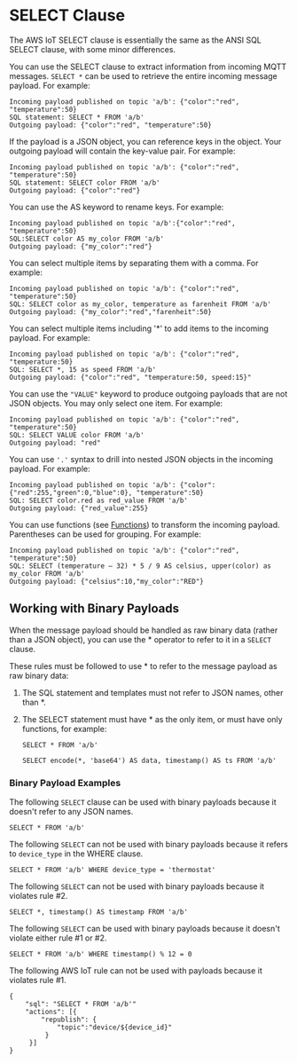 # SELECT Clause<a name="iot-sql-select"></a>

The AWS IoT SELECT clause is essentially the same as the ANSI SQL SELECT clause, with some minor differences\.

You can use the SELECT clause to extract information from incoming MQTT messages\. `SELECT *` can be used to retrieve the entire incoming message payload\. For example:

```
Incoming payload published on topic 'a/b': {"color":"red", "temperature":50}
SQL statement: SELECT * FROM 'a/b'
Outgoing payload: {"color":"red", "temperature":50}
```

If the payload is a JSON object, you can reference keys in the object\. Your outgoing payload will contain the key\-value pair\. For example:

```
Incoming payload published on topic 'a/b': {"color":"red", "temperature":50}
SQL statement: SELECT color FROM 'a/b'
Outgoing payload: {"color":"red"}
```

You can use the AS keyword to rename keys\. For example:

```
Incoming payload published on topic 'a/b':{"color":"red", "temperature":50}
SQL:SELECT color AS my_color FROM 'a/b'
Outgoing payload: {"my_color":"red"}
```

You can select multiple items by separating them with a comma\. For example:

```
Incoming payload published on topic 'a/b': {"color":"red", "temperature":50}
SQL: SELECT color as my_color, temperature as farenheit FROM 'a/b'
Outgoing payload: {"my_color":"red","farenheit":50}
```

You can select multiple items including '\*' to add items to the incoming payload\. For example:

```
Incoming payload published on topic 'a/b': {"color":"red", "temperature:50}
SQL: SELECT *, 15 as speed FROM 'a/b'
Outgoing payload: {"color":"red", "temperature:50, speed:15}"
```

You can use the `"VALUE"` keyword to produce outgoing payloads that are not JSON objects\. You may only select one item\. For example:

```
Incoming payload published on topic 'a/b': {"color":"red", "temperature":50}
SQL: SELECT VALUE color FROM 'a/b'
Outgoing payload: "red"
```

You can use `'.'` syntax to drill into nested JSON objects in the incoming payload\. For example:

```
Incoming payload published on topic 'a/b': {"color":{"red":255,"green":0,"blue":0}, "temperature":50}
SQL: SELECT color.red as red_value FROM 'a/b'
Outgoing payload: {"red_value":255}
```

You can use functions \(see [Functions](iot-sql-functions.md)\) to transform the incoming payload\. Parentheses can be used for grouping\. For example:

```
Incoming payload published on topic 'a/b': {"color":"red", "temperature":50}
SQL: SELECT (temperature – 32) * 5 / 9 AS celsius, upper(color) as my_color FROM 'a/b'
Outgoing payload: {"celsius":10,"my_color":"RED"}
```

## Working with Binary Payloads<a name="binary-payloads"></a>

When the message payload should be handled as raw binary data \(rather than a JSON object\), you can use the \* operator to refer to it in a `SELECT` clause\.

These rules must be followed to use \* to refer to the message payload as raw binary data:

1. The SQL statement and templates must not refer to JSON names, other than \*\. 

1. The SELECT statement must have \* as the only item, or must have only functions, for example:

   ```
   SELECT * FROM 'a/b'
   ```

   ```
   SELECT encode(*, 'base64') AS data, timestamp() AS ts FROM 'a/b'
   ```

### Binary Payload Examples<a name="binary-payloads-examples"></a>

The following `SELECT` clause can be used with binary payloads because it doesn't refer to any JSON names\.

```
SELECT * FROM 'a/b'
```

The following `SELECT` can not be used with binary payloads because it refers to `device_type` in the WHERE clause\.

```
SELECT * FROM 'a/b' WHERE device_type = 'thermostat'
```

The following `SELECT` can not be used with binary payloads because it violates rule \#2\.

```
SELECT *, timestamp() AS timestamp FROM 'a/b'
```

The following `SELECT` can be used with binary payloads because it doesn't violate either rule \#1 or \#2\.

```
SELECT * FROM 'a/b' WHERE timestamp() % 12 = 0
```

The following AWS IoT rule can not be used with payloads because it violates rule \#1\.

```
{
    "sql": "SELECT * FROM 'a/b'"
    "actions": [{
        "republish": {
            "topic":"device/${device_id}"
         }
     }]
}
```